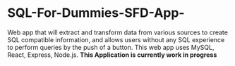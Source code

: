 # SQL-For-Dummies-SFD-App-
Web app that will extract and transform data from various sources to create SQL compatible information, and allows users without any SQL experience to perform queries by the push of a button. This web app uses MySQL, React, Express, Node.js.
**This Application is currently work in progress**
